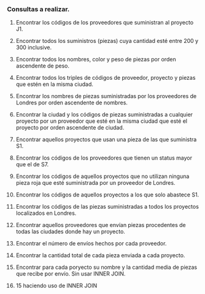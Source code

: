 ### Consultas a realizar.

1. Encontrar los códigos de los proveedores que suministran al proyecto J1.

2. Encontrar todos los suministros (piezas) cuya cantidad esté entre 200
   y 300 inclusive.

3. Encontrar todos los nombres, color y peso de piezas por orden ascendente
   de peso.

4. Encontrar todos los triples de códigos de proveedor, proyecto y piezas
   que estén en la misma ciudad.

5. Encontrar los nombres de piezas suministradas por los proveedores de 
   Londres por orden ascendente de nombres.

6. Encontrar la ciudad y los códigos de piezas suministradas a cualquier
   proyecto por un proveedor que esté en la misma ciudad que esté el
   proyecto por orden ascendente de ciudad.

7. Encontrar aquellos proyectos que usan una pieza de las que suministra S1.

8. Encontrar los códigos de los proveedores que tienen un status mayor que el
   de S7.

9. Encontrar los códigos de aquellos proyectos que no utilizan ninguna pieza
   roja que esté suministrada por un proveedor de Londres.

10. Encontrar los códigos de aquellos proyectos a los que solo abastece S1.

11. Encontrar los códigos de las piezas suministradas a todos los proyectos
    localizados en Londres.

12. Encontrar aquellos proveedores que envían piezas procedentes de todas 
    las ciudades donde hay un proyecto.

13. Encontrar el número de envíos hechos por cada proveedor.

14. Encontrar la cantidad total de cada pieza enviada a cada proyecto.

15. Encontrar para cada poryecto su nombre y la cantidad media de piezas
    que recibe por envío. Sin usar INNER JOIN.

16. 15 haciendo uso de INNER JOIN


